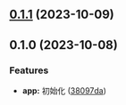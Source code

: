 

## [0.1.1](https://github.com/FE-CodeGenius/codegenius-hooks-plugin/compare/0.1.0...0.1.1) (2023-10-09)

## 0.1.0 (2023-10-08)


### Features

* **app:** 初始化 ([38097da](https://github.com/FE-CodeGenius/codegenius-hooks-plugin/commit/38097da84f4b2fd627e3afd4578be24493b7e796))
